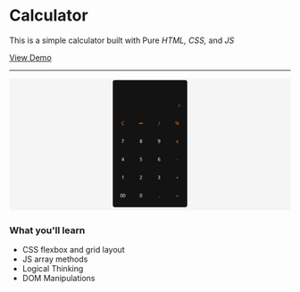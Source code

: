 # Calculator
This is a simple calculator built with Pure *HTML,* *CSS,* and *JS*

[View Demo](https://karan-kmr.github.io/Js-Calculator/)

---

![alt text](./designs/output.png "This will be the final output")

### What you'll learn
* CSS flexbox and grid layout
* JS array methods
* Logical Thinking
* DOM Manipulations



